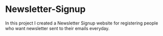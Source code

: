 # Newsletter-Signup
In this project I created a Newsletter Signup website for registering people who want newsletter sent to their emails everyday.
